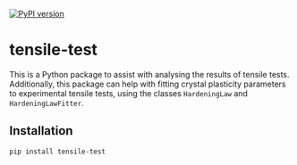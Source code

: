 [![PyPI version](https://badge.fury.io/py/tensile_test.svg)](https://badge.fury.io/py/tensile_test)

# tensile-test

This is a Python package to assist with analysing the results of tensile tests. Additionally, this package can help with fitting crystal plasticity parameters to experimental tensile tests, using the classes `HardeningLaw` and `HardeningLawFitter`.

## Installation

`pip install tensile-test`
